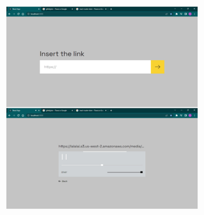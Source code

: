![preview2](https://github.com/XCrones/audioPlayer/blob/main/preview/preview2.jpg)
![preview1](https://github.com/XCrones/audioPlayer/blob/main/preview/preview1.jpg)
